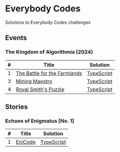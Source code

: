 # Everybody Codes

Solutions to Everybody Codes challenges

## Events

### The Kingdom of Algorithmia (2024)

| #   | Title                                                                       | Solution                                    |
| --- | --------------------------------------------------------------------------- | ------------------------------------------- |
| 1   | [The Battle for the Farmlands](https://everybody.codes/event/2024/quests/1) | [TypeScript](./src/events/2024/01/index.ts) |
| 3   | [Mining Maestro](https://everybody.codes/event/2024/quests/3)               | [TypeScript](./src/events/2024/03/index.ts) |
| 4   | [Royal Smith's Puzzle](https://everybody.codes/event/2024/quests/4)         | [TypeScript](./src/events/2024/04/index.ts) |

## Stories

### Echoes of Enigmatus [No. 1]

| #   | Title                                               | Solution                                  |
| --- | --------------------------------------------------- | ----------------------------------------- |
| 1   | [EniCode](https://everybody.codes/story/1/quests/1) | [TypeScript](./src/stories/1/01/index.ts) |
